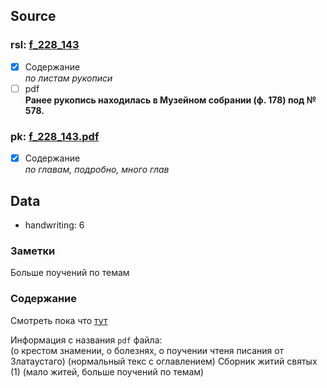 ## Source

### rsl: [f_228_143][rsl]
- [x] Содержание  
  *по листам рукописи*
- [ ] pdf  
**Ранее рукопись находилась в Музейном собрании (ф. 178) под № 578.**
### pk: [f_228_143.pdf][pk]
- [x] Содержание  
  *по главам, подробно, много глав*


## Data

* handwriting: 6

### Заметки
Больше поучений по темам


  

### Содержание
Смотреть пока что [тут][lives_saints]


Информация с названия `pdf` файла:  
(о крестом знамении, о болезнях, о поучении чтеня писания от Златаустаго)
(нормальный текс с оглавлением)
Сборник житий святых (1) 
(мало житей, больше поучений по темам)



[rsl]: https://lib-fond.ru/lib-rgb/228/f-228-143/

[pk]: ../../../../../../pravoslavie/lives_saints/f_228_143.pdf


[lives_saints]: ../../../lives_saints/README.md